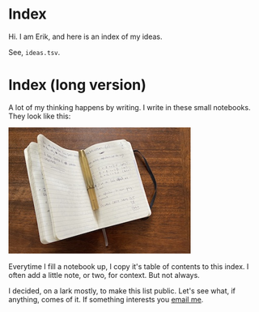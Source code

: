 # Index 
Hi. I am Erik, and here is an index of my ideas. 

See, `ideas.tsv`.


# Index (long version)
A lot of my thinking happens by writing. I write in these small notebooks. They look like this:

![](notebook.jpg)

Everytime I fill a notebook up, I copy it's table of contents to this index. I often add a little note, or two, for context. But not always. 

I decided, on a lark mostly, to make this list public. Let's see what, if anything, comes of it. If something interests you [email me](mailto:erik.exists@gmail.com). 
